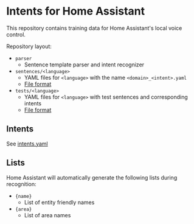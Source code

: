 # Intents for Home Assistant

This repository contains training data for Home Assistant's local voice control.

Repository layout:

* `parser`
    * Sentence template parser and intent recognizer
* `sentences/<language>` 
    * YAML files for `<language>` with the name `<domain>_<intent>.yaml`
    * [File format](sentences/README.md#file-format)
* `tests/<language>`
    * YAML files for `<language>` with test sentences and corresponding intents
    * [File format](sentences/README.md#file-format)


## Intents

See [intents.yaml](intents.yaml)


## Lists

Home Assistant will automatically generate the following lists during recognition:

* `{name}`
    * List of entity friendly names
* `{area}`
    * List of area names
